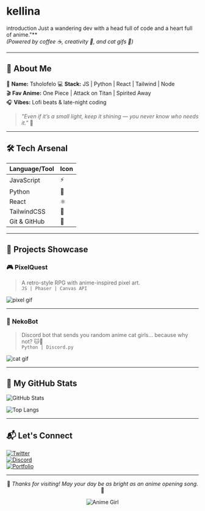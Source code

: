# kellina
 introduction
Just a wandering dev with a head full of code and a heart full of anime."**  
*(Powered by coffee ☕, creativity 🎨, and cat gifs 🐾)*  

---

## 🌟 About Me  

🎀 **Name:** Tsholofelo 
💻 **Stack:** JS | Python | React | Tailwind | Node  
🎬 **Fav Anime:** One Piece | Attack on Titan | Spirited Away  
🎧 **Vibes:** Lofi beats & late-night coding  

> *"Even if it’s a small light, keep it shining — you never know who needs it."* 💫  

---

## 🛠️ Tech Arsenal  

| Language/Tool | Icon |
|---------------|------|
| JavaScript    | ⚡   |
| Python        | 🐍   |
| React         | ⚛️   |
| TailwindCSS   | 🎨   |
| Git & GitHub  | 🐙   |

---

## 🌸 Projects Showcase

### 🎮 **PixelQuest**
> A retro-style RPG with anime-inspired pixel art.  
`JS | Phaser | Canvas API`

![pixel gif](https://media.giphy.com/media/l0MYt5jPR6QX5pnqM/giphy.gif)

---

### 🐾 **NekoBot**
> Discord bot that sends you random anime cat girls… because why not? 🐱💖  
`Python | Discord.py`

![cat gif](https://media.giphy.com/media/JIX9t2j0ZTN9S/giphy.gif)

---

## 🎯 My GitHub Stats

![GitHub Stats](https://github-readme-stats.vercel.app/api?http://github/kellina25&show_icons=true&theme=synthwave)

![Top Langs](https://github-readme-stats.vercel.app/api/top-langs/?github://kellina25&layout=compact&theme=synthwave)

---

## 📬 Let's Connect  

[![Twitter](https://img.shields.io/badge/Twitter-@yourhandle-1DA1F2?style=for-the-badge&logo=twitter&logoColor=white)](https://twitter.com/)  
[![Discord](https://img.shields.io/badge/Discord-YourTag-5865F2?style=for-the-badge&logo=discord&logoColor=white)](https://discord.com/)  
[![Portfolio](https://img.shields.io/badge/Portfolio-Visit%20Me-ff69b4?style=for-the-badge&logo=about-dot-me&logoColor=white)](#)  

---

<div align="center">
  
🌸 *Thanks for visiting! May your day be as bright as an anime opening song.* 🌸  

![Anime Girl](https://media.giphy.com/media/3o6Zt481isNVuQI1l6/giphy.gif)

</div>

